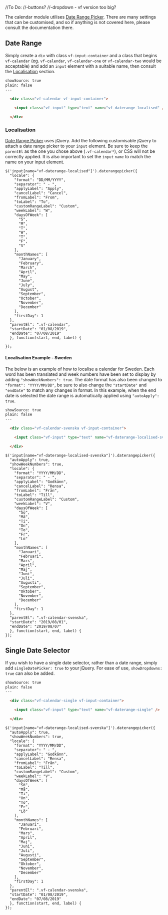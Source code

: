 //To Do:
//-buttons?
//-dropdown - vf version too big?


The calendar module utilises [Date Range Picker](http://www.daterangepicker.com). There are many settings that can be customised, and so if anything is not covered here, please consult the documentation there.

## Date Range

Simply create a `div` with class `vf-input-container` and a class that begins `vf-calendar` (eg. `vf-calendar`, `vf-calendar-one` or `vf-calendar-two` would be acceptable) and add an `input` element with a suitable name, then consult the [Localisation](#localisation) section.

```html
showSource: true
plain: false
---

  <div class="vf-calendar vf-input-container">

    <input class="vf-input" type="text" name="vf-daterange-localised" />

  </div>

```

### Localisation

[Date Range Picker](http://www.daterangepicker.com) uses jQuery. Add the following customisable jQuery to attach a date range picker to your `input` element. Be sure to keep the `parentEl` as the one you chose above (`.vf-calendar*`), or CSS will not be correctly applied. It is also important to set the `input` `name` to match the name on your input element.


    $('input[name="vf-daterange-localised"]').daterangepicker({
      "locale": {
        "format": "DD/MM/YYYY",
        "separator": " - ",
        "applyLabel": "Apply",
        "cancelLabel": "Cancel",
        "fromLabel": "From",
        "toLabel": "To",
        "customRangeLabel": "Custom",
        "weekLabel": "W",
        "daysOfWeek": [
          "S",
          "M",
          "T",
          "W",
          "T",
          "F",
          "S"
        ],
        "monthNames": [
          "January",
          "February",
          "March",
          "April",
          "May",
          "June",
          "July",
          "August",
          "September",
          "October",
          "November",
          "December"
        ],
        "firstDay": 1
      },
      "parentEl": ".vf-calendar",
      "startDate": "01/08/2019",
      "endDate": "07/08/2019"
      }, function(start, end, label) {
      
    });


#### Localisation Example - Sweden

The below is an example of how to localise a calendar for Sweden. Each word has been translated and week numbers have been set to display by adding `"showWeekNumbers": true`. The date format has also been changed to `"format": "YYYY/MM/DD"`, be sure to also change the `"startDate"` and `"endDate"` to match any changes in format. In this example, when the end date is selected the date range is automatically applied using `"autoApply": true`.

```html
showSource: true
plain: false
---

  <div class="vf-calendar-svenska vf-input-container">

    <input class="vf-input" type="text" name="vf-daterange-localised-svenska" />

  </div>

```

    $('input[name="vf-daterange-localised-svenska"]').daterangepicker({
      "autoApply": true,
      "showWeekNumbers": true,
      "locale": {
        "format": "YYYY/MM/DD",
        "separator": " - ",
        "applyLabel": "Godkänn",
        "cancelLabel": "Rensa",
        "fromLabel": "Från",
        "toLabel": "Till",
        "customRangeLabel": "Custom",
        "weekLabel": "V",
        "daysOfWeek": [
          "Sö",
          "Må",
          "Ti",
          "On",
          "To",
          "Fr",
          "Lö"
        ],
        "monthNames": [
          "Januari",
          "Februari",
          "Mars",
          "April",
          "Maj",
          "Juni",
          "Juli",
          "Augusti",
          "September",
          "Oktober",
          "November",
          "December"
        ],
        "firstDay": 1
      },
      "parentEl": ".vf-calendar-svenska",
      "startDate": "2019/08/01",
      "endDate": "2019/08/07"
      }, function(start, end, label) {
    });


## Single Date Selector

If you wish to have a single date selector, rather than a date range, simply add `singleDatePicker: true` to your jQuery. For ease of use, `showDropdowns: true` can also be added.

```html
showSource: true
plain: false
---

  <div class="vf-calendar-single vf-input-container">

    <input class="vf-input" type="text" name="vf-daterange-single" />

  </div>

```

    $('input[name="vf-daterange-localised-svenska"]').daterangepicker({
      "autoApply": true,
      "showWeekNumbers": true,
      "locale": {
        "format": "YYYY/MM/DD",
        "separator": " - ",
        "applyLabel": "Godkänn",
        "cancelLabel": "Rensa",
        "fromLabel": "Från",
        "toLabel": "Till",
        "customRangeLabel": "Custom",
        "weekLabel": "V",
        "daysOfWeek": [
          "Sö",
          "Må",
          "Ti",
          "On",
          "To",
          "Fr",
          "Lö"
        ],
        "monthNames": [
          "Januari",
          "Februari",
          "Mars",
          "April",
          "Maj",
          "Juni",
          "Juli",
          "Augusti",
          "September",
          "Oktober",
          "November",
          "December"
        ],
        "firstDay": 1
      },
      "parentEl": ".vf-calendar-svenska",
      "startDate": "01/08/2019",
      "endDate": "07/08/2019"
      }, function(start, end, label) {
    });

